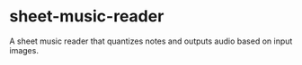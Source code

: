 # sheet-music-reader
 A sheet music reader that quantizes notes and outputs audio based on input images.
